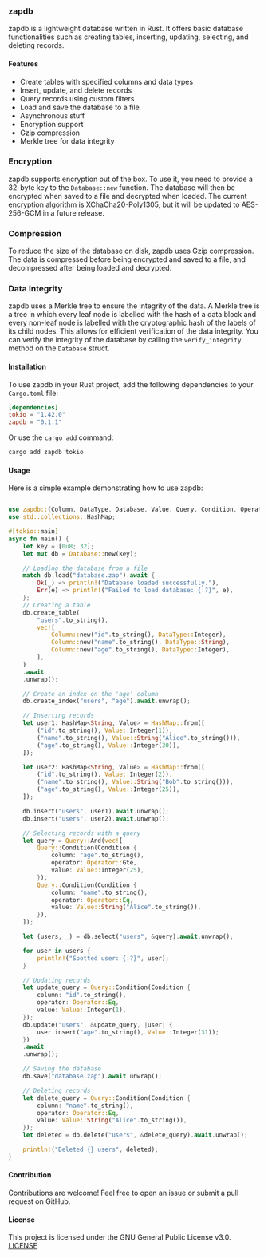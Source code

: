 ### zapdb

zapdb is a lightweight database written in Rust. It offers basic database functionalities such as creating tables, inserting, updating, selecting, and deleting records.

#### Features

- Create tables with specified columns and data types
- Insert, update, and delete records
- Query records using custom filters
- Load and save the database to a file
- Asynchronous stuff
- Encryption support
- Gzip compression
- Merkle tree for data integrity

### Encryption

zapdb supports encryption out of the box. To use it, you need to provide a 32-byte key to the `Database::new` function. The database will then be encrypted when saved to a file and decrypted when loaded. The current encryption algorithm is XChaCha20-Poly1305, but it will be updated to AES-256-GCM in a future release.

### Compression

To reduce the size of the database on disk, zapdb uses Gzip compression. The data is compressed before being encrypted and saved to a file, and decompressed after being loaded and decrypted.

### Data Integrity

zapdb uses a Merkle tree to ensure the integrity of the data. A Merkle tree is a tree in which every leaf node is labelled with the hash of a data block and every non-leaf node is labelled with the cryptographic hash of the labels of its child nodes. This allows for efficient verification of the data integrity. You can verify the integrity of the database by calling the `verify_integrity` method on the `Database` struct.

#### Installation

To use zapdb in your Rust project, add the following dependencies to your `Cargo.toml` file:

```toml
[dependencies]
tokio = "1.42.0"
zapdb = "0.1.1"
```
Or use the `cargo add` command:

```bash
cargo add zapdb tokio
```


#### Usage

Here is a simple example demonstrating how to use zapdb:

```rust

use zapdb::{Column, DataType, Database, Value, Query, Condition, Operator};
use std::collections::HashMap;

#[tokio::main]
async fn main() {
    let key = [0u8; 32];
    let mut db = Database::new(key);

    // Loading the database from a file
    match db.load("database.zap").await {
        Ok(_) => println!("Database loaded successfully."),
        Err(e) => println!("Failed to load database: {:?}", e),
    };
    // Creating a table
    db.create_table(
        "users".to_string(),
        vec![
            Column::new("id".to_string(), DataType::Integer),
            Column::new("name".to_string(), DataType::String),
            Column::new("age".to_string(), DataType::Integer),
        ],
    )
    .await
    .unwrap();

    // Create an index on the 'age' column
    db.create_index("users", "age").await.unwrap();

    // Inserting records
    let user1: HashMap<String, Value> = HashMap::from([
        ("id".to_string(), Value::Integer(1)),
        ("name".to_string(), Value::String("Alice".to_string())),
        ("age".to_string(), Value::Integer(30)),
    ]);

    let user2: HashMap<String, Value> = HashMap::from([
        ("id".to_string(), Value::Integer(2)),
        ("name".to_string(), Value::String("Bob".to_string())),
        ("age".to_string(), Value::Integer(25)),
    ]);

    db.insert("users", user1).await.unwrap();
    db.insert("users", user2).await.unwrap();

    // Selecting records with a query
    let query = Query::And(vec![
        Query::Condition(Condition {
            column: "age".to_string(),
            operator: Operator::Gte,
            value: Value::Integer(25),
        }),
        Query::Condition(Condition {
            column: "name".to_string(),
            operator: Operator::Eq,
            value: Value::String("Alice".to_string()),
        }),
    ]);

    let (users, _) = db.select("users", &query).await.unwrap();

    for user in users {
        println!("Spotted user: {:?}", user);
    }

    // Updating records
    let update_query = Query::Condition(Condition {
        column: "id".to_string(),
        operator: Operator::Eq,
        value: Value::Integer(1),
    });
    db.update("users", &update_query, |user| {
        user.insert("age".to_string(), Value::Integer(31));
    })
    .await
    .unwrap();

    // Saving the database
    db.save("database.zap").await.unwrap();

    // Deleting records
    let delete_query = Query::Condition(Condition {
        column: "name".to_string(),
        operator: Operator::Eq,
        value: Value::String("Alice".to_string()),
    });
    let deleted = db.delete("users", &delete_query).await.unwrap();

    println!("Deleted {} users", deleted);
}

```

#### Contribution

Contributions are welcome! Feel free to open an issue or submit a pull request on GitHub.

#### License

This project is licensed under the GNU General Public License v3.0.  [LICENSE](https://github.com/Smartlinuxcoder/zapdb/blob/main/LICENSE)


